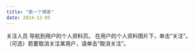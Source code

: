 ```yaml
---
title: "第一个博客"
date: 2024-12-05
---
```

关注人员
导航到用户的个人资料页。
在用户的个人资料图片下，单击“关注”。
（可选）若要取消关注某用户，请单击“取消关注”。
